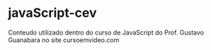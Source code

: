 # javaScript-cev
 Conteudo utilizado dentro do curso de JavaScript do Prof. Gustavo Guanabara no site cursoemvideo.com
